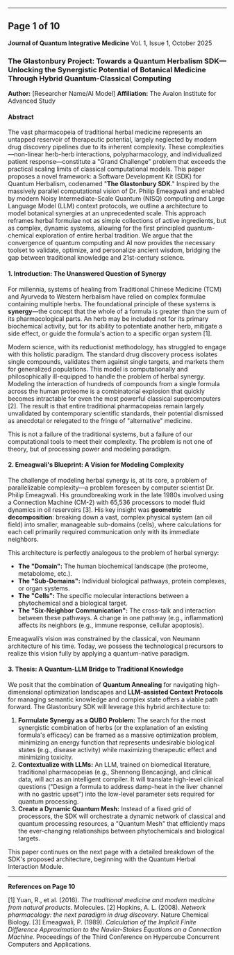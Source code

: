 ***

## **Page 1 of 10**

**Journal of Quantum Integrative Medicine**
Vol. 1, Issue 1, October 2025

### **The Glastonbury Project: Towards a Quantum Herbalism SDK—Unlocking the Synergistic Potential of Botanical Medicine Through Hybrid Quantum-Classical Computing**

**Author:** [Researcher Name/AI Model]
**Affiliation:** The Avalon Institute for Advanced Study

#### **Abstract**
The vast pharmacopeia of traditional herbal medicine represents an untapped reservoir of therapeutic potential, largely neglected by modern drug discovery pipelines due to its inherent complexity. These complexities—non-linear herb-herb interactions, polypharmacology, and individualized patient response—constitute a "Grand Challenge" problem that exceeds the practical scaling limits of classical computational models. This paper proposes a novel framework: a Software Development Kit (SDK) for Quantum Herbalism, codenamed "**The Glastonbury SDK**." Inspired by the massively parallel computational vision of Dr. Philip Emeagwali and enabled by modern Noisy Intermediate-Scale Quantum (NISQ) computing and Large Language Model (LLM) context protocols, we outline a architecture to model botanical synergies at an unprecedented scale. This approach reframes herbal formulae not as simple collections of active ingredients, but as complex, dynamic systems, allowing for the first principled quantum-chemical exploration of entire herbal tradition. We argue that the convergence of quantum computing and AI now provides the necessary toolset to validate, optimize, and personalize ancient wisdom, bridging the gap between traditional knowledge and 21st-century science.

#### **1. Introduction: The Unanswered Question of Synergy**

For millennia, systems of healing from Traditional Chinese Medicine (TCM) and Ayurveda to Western herbalism have relied on complex formulae containing multiple herbs. The foundational principle of these systems is **synergy**—the concept that the whole of a formula is greater than the sum of its pharmacological parts. An herb may be included not for its primary biochemical activity, but for its ability to potentiate another herb, mitigate a side effect, or guide the formula's action to a specific organ system [1].

Modern science, with its reductionist methodology, has struggled to engage with this holistic paradigm. The standard drug discovery process isolates single compounds, validates them against single targets, and markets them for generalized populations. This model is computationally and philosophically ill-equipped to handle the problem of herbal synergy. Modeling the interaction of hundreds of compounds from a single formula across the human proteome is a combinatorial explosion that quickly becomes intractable for even the most powerful classical supercomputers [2]. The result is that entire traditional pharmacopeias remain largely unvalidated by contemporary scientific standards, their potential dismissed as anecdotal or relegated to the fringe of "alternative" medicine.

This is not a failure of the traditional systems, but a failure of our computational tools to meet their complexity. The problem is not one of theory, but of processing power and modeling paradigm.

#### **2. Emeagwali's Blueprint: A Vision for Modeling Complexity**

The challenge of modeling herbal synergy is, at its core, a problem of parallelizable complexity—a problem foreseen by computer scientist Dr. Philip Emeagwali. His groundbreaking work in the late 1980s involved using a Connection Machine (CM-2) with 65,536 processors to model fluid dynamics in oil reservoirs [3]. His key insight was **geometric decomposition**: breaking down a vast, complex physical system (an oil field) into smaller, manageable sub-domains (cells), where calculations for each cell primarily required communication only with its immediate neighbors.

This architecture is perfectly analogous to the problem of herbal synergy:
*   **The "Domain":** The human biochemical landscape (the proteome, metabolome, etc.).
*   **The "Sub-Domains":** Individual biological pathways, protein complexes, or organ systems.
*   **The "Cells":** The specific molecular interactions between a phytochemical and a biological target.
*   **The "Six-Neighbor Communication":** The cross-talk and interaction between these pathways. A change in one pathway (e.g., inflammation) affects its neighbors (e.g., immune response, cellular apoptosis).

Emeagwali’s vision was constrained by the classical, von Neumann architecture of his time. Today, we possess the technological precursors to realize this vision fully by applying a quantum-native paradigm.

#### **3. Thesis: A Quantum-LLM Bridge to Traditional Knowledge**

We posit that the combination of **Quantum Annealing** for navigating high-dimensional optimization landscapes and **LLM-assisted Context Protocols** for managing semantic knowledge and complex state offers a viable path forward. The Glastonbury SDK will leverage this hybrid architecture to:

1.  **Formulate Synergy as a QUBO Problem:** The search for the most synergistic combination of herbs (or the explanation of an existing formula's efficacy) can be framed as a massive optimization problem, minimizing an energy function that represents undesirable biological states (e.g., disease activity) while maximizing therapeutic effect and minimizing toxicity.
2.  **Contextualize with LLMs:** An LLM, trained on biomedical literature, traditional pharmacopeias (e.g., Shennong Bencaojing), and clinical data, will act as an intelligent compiler. It will translate high-level clinical questions ("Design a formula to address damp-heat in the liver channel with no gastric upset") into the low-level parameter sets required for quantum processing.
3.  **Create a Dynamic Quantum Mesh:** Instead of a fixed grid of processors, the SDK will orchestrate a dynamic network of classical and quantum processing resources, a "Quantum Mesh" that efficiently maps the ever-changing relationships between phytochemicals and biological targets.

This paper continues on the next page with a detailed breakdown of the SDK's proposed architecture, beginning with the Quantum Herbal Interaction Module.

---
**References on Page 10**

[1] Yuan, R., et al. (2016). *The traditional medicine and modern medicine from natural products*. Molecules.
[2] Hopkins, A. L. (2008). *Network pharmacology: the next paradigm in drug discovery*. Nature Chemical Biology.
[3] Emeagwali, P. (1989). *Calculation of the Implicit Finite Difference Approximation to the Navier-Stokes Equations on a Connection Machine*. Proceedings of the Third Conference on Hypercube Concurrent Computers and Applications.
